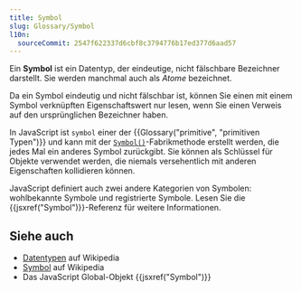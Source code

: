 ```yaml
---
title: Symbol
slug: Glossary/Symbol
l10n:
  sourceCommit: 2547f622337d6cbf8c3794776b17ed377d6aad57
---
```


Ein **Symbol** ist ein Datentyp, der eindeutige, nicht fälschbare Bezeichner darstellt. Sie werden manchmal auch als _Atome_ bezeichnet.

Da ein Symbol eindeutig und nicht fälschbar ist, können Sie einen mit einem Symbol verknüpften Eigenschaftswert nur lesen, wenn Sie einen Verweis auf den ursprünglichen Bezeichner haben.

In JavaScript ist `symbol` einer der {{Glossary("primitive", "primitiven Typen")}} und kann mit der [`Symbol()`](/de/docs/Web/JavaScript/Reference/Global_Objects/Symbol)-Fabrikmethode erstellt werden, die jedes Mal ein anderes Symbol zurückgibt. Sie können als Schlüssel für Objekte verwendet werden, die niemals versehentlich mit anderen Eigenschaften kollidieren können.

JavaScript definiert auch zwei andere Kategorien von Symbolen: wohlbekannte Symbole und registrierte Symbole. Lesen Sie die {{jsxref("Symbol")}}-Referenz für weitere Informationen.

## Siehe auch

- [Datentypen](https://en.wikipedia.org/wiki/Data_type) auf Wikipedia
- [Symbol](<https://en.wikipedia.org/wiki/Symbol_(programming)>) auf Wikipedia
- Das JavaScript Global-Objekt {{jsxref("Symbol")}}
